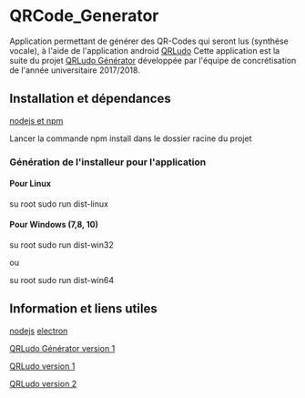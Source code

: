 # QRCode_Generator
Application permettant de générer des QR-Codes qui seront lus (synthése vocale), à l'aide de l'application android [QRLudo](https://github.com/vrahier/QRLudo)
Cette application est la suite du projet [QRLudo Générator](https://github.com/minitoma/QRLudo-Generator) développée par l'équipe de concrétisation de l'année universitaire 2017/2018.

## Installation et dépendances

[nodejs et npm](https://doc.ubuntu-fr.org/nodejs)

Lancer la commande npm install dans le dossier racine du projet

### Génération de l'installeur pour l'application

#### Pour Linux

su root
sudo run dist-linux

#### Pour Windows (7,8, 10)

su root
sudo run dist-win32

ou

su root
sudo run dist-win64

## Information et liens utiles

[nodejs](https://nodejs.org/fr/)
[electron](https://electronjs.org/)

[QRLudo Générator version 1](https://github.com/minitoma/QRLudo-Generator)

[QRLudo version 1](https://github.com/CorTal/QRLudo)

[QRLudo version 2](https://github.com/juleguy/QRLudo)

